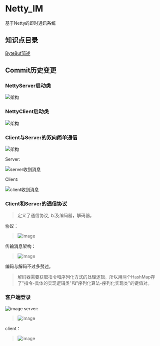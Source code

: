 # Netty_IM
基于Netty的即时通讯系统

## 知识点目录
[ByteBuf简述](https://github.com/DanielCorleone2001/Netty_IM/blob/main/ByteBuf.md)
## Commit历史变更
### NettyServer启动类

![架构](https://tva3.sinaimg.cn/large/0085EwgIgy1gsdb0j4m3oj30l70dbwf3.jpg)

### NettyClient启动类
![架构](https://tvax1.sinaimg.cn/large/0085EwgIgy1gsdc4ovk9oj30iu0bsdg9.jpg)

### Client与Server的双向简单通信
![架构](https://tva4.sinaimg.cn/large/0085EwgIgy1gsddc4z6naj30qe0pomzo.jpg)

Server:

![server收到消息](https://tva1.sinaimg.cn/large/0085EwgIgy1gsddd6n52cj30fs03ujrk.jpg)

Client:

![client收到消息](https://tva2.sinaimg.cn/large/0085EwgIgy1gsdddsqj5ej30hf04gmxe.jpg)

### Client和Server的通信协议
>定义了通信协议, 以及编码器，解码器。

协议：
> ![image](https://tvax1.sinaimg.cn/large/0085EwgIgy1gsejzdr8v2j30yg053q4i.jpg)

传输消息架构：
>![image](https://tvax4.sinaimg.cn/large/0085EwgIgy1gsek64rfxzj30io0h80tp.jpg)

编码与解码不过多赘述。
>解码器需要获取指令和序列化方式的处理逻辑，所以用两个HashMap存了"指令-具体的实现逻辑类"和"序列化算法-序列化实现类"的键值对。

### 客户端登录
![image](https://tva3.sinaimg.cn/large/0085EwgIgy1gsellnnw07j30n80rp405.jpg)
server:
>![image](https://tvax2.sinaimg.cn/large/0085EwgIgy1gselm0i7q7j30bu040t8t.jpg)

client：
>![image](https://tvax2.sinaimg.cn/large/0085EwgIgy1gselm8pctuj30ef02bq2y.jpg)
